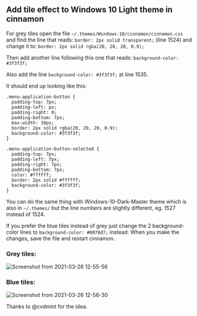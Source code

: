 ## Add tile effect to Windows 10 Light theme in cinnamon

For grey tiles open the file `~/.themes/Windows-10/cinnamon/cinnamon.css` and find the line that reads: `border: 2px solid transparent;` (line 1524) and change it to: `border: 2px solid rgba(20, 20, 20, 0.9);`

Then add another line following this one that reads: `background-color: #3f3f3f;`

Also add the line `background-color: #3f3f3f;` at line 1535.

It should end up looking like this:
```
.menu-application-button {
  padding-top: 7px;
  padding-left: px;
  padding-right: 0;
  padding-bottom: 7px;
  max-width: 10px;
  border: 2px solid rgba(20, 20, 20, 0.9);
  background-color: #3f3f3f;
}

.menu-application-button-selected {
  padding-top: 7px;
  padding-left: 7px;
  padding-right: 7px;
  padding-bottom: 7px;
  color: #ffffff;
  border: 2px solid #ffffff;
  background-color: #3f3f3f;
}
```
You can do the same thing with Windows-10-Dark-Master theme which is also in `~/.themes/` but the line numbers are slightly different, eg. 1527 instead of 1524.

If you prefer the blue tiles instead of grey just change the 2 background-color lines to `background-color: #0078d7;` instead. When you make the changes, save the file and restart cinnamon.

### Grey tiles:
![Screenshot from 2021-03-26 12-55-56](https://user-images.githubusercontent.com/58893963/112635132-59713600-8e33-11eb-8951-2347f39ed450.png)

### Blue tiles:
![Screenshot from 2021-03-26 12-56-30](https://user-images.githubusercontent.com/58893963/112635158-5fffad80-8e33-11eb-891e-9dd93decdcbe.png)

Thanks to @cvdmint for the idea.

